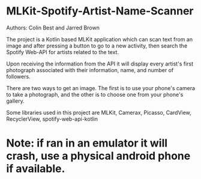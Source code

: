# MLKit-Spotify-Artist-Name-Scanner

Authors: Colin Best and Jarred Brown


The project is a Kotlin based MLKit application which can scan text from an image and after pressing a button to go to a new activity, then search the Spotify Web-API for artists related to the text. 

Upon receiving the information from the API it will display every artist's first photograph associated with their information, name, and number of followers.

There are two ways to get an image. The first is to use your phone's camera to take a photograph, and the other is to choose one from your phone's gallery.

Some libraries used in this project are MLKit, Camerax, Picasso, CardView, RecyclerView, spotify-web-api-kotlin

# Note: if ran in an emulator it will crash, use a physical android phone if available.
